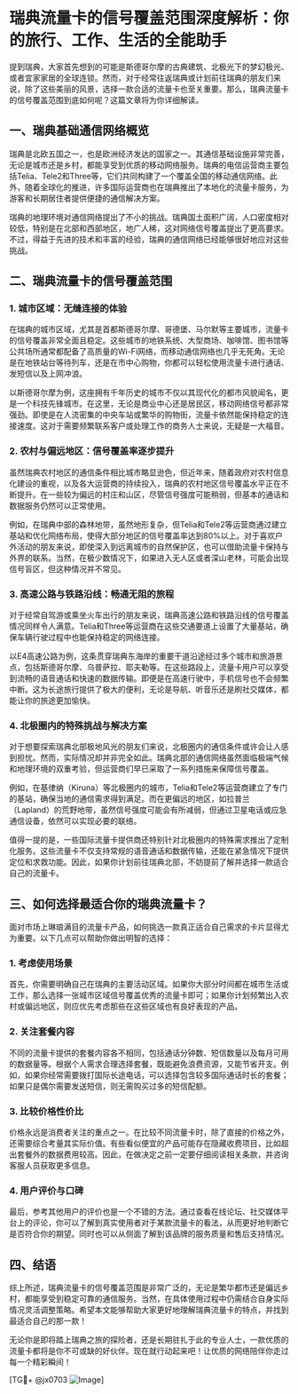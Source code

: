# 瑞典流量卡的信号覆盖范围深度解析：你的旅行、工作、生活的全能助手

提到瑞典，大家首先想到的可能是斯德哥尔摩的古典建筑、北极光下的梦幻极光、或者宜家家居的全球连锁。然而，对于经常往返瑞典或计划前往瑞典的朋友们来说，除了这些美丽的风景，选择一款合适的流量卡也至关重要。那么，瑞典流量卡的信号覆盖范围到底如何呢？这篇文章将为你详细解读。

## 一、瑞典基础通信网络概览

瑞典是北欧五国之一，也是欧洲经济发达的国家之一。其通信基础设施非常完善，无论是城市还是乡村，都能享受到优质的移动网络服务。瑞典的电信运营商主要包括Telia、Tele2和Three等，它们共同构建了一个覆盖全国的移动通信网络。此外，随着全球化的推进，许多国际运营商也在瑞典推出了本地化的流量卡服务，为游客和长期居住者提供便捷的通信解决方案。

瑞典的地理环境对通信网络提出了不小的挑战。瑞典国土面积广阔，人口密度相对较低，特别是在北部和西部地区，地广人稀，这对网络信号覆盖提出了更高要求。不过，得益于先进的技术和丰富的经验，瑞典的通信网络已经能够很好地应对这些挑战。

## 二、瑞典流量卡的信号覆盖范围

### 1. 城市区域：无缝连接的体验

在瑞典的城市区域，尤其是首都斯德哥尔摩、哥德堡、马尔默等主要城市，流量卡的信号覆盖非常全面且稳定。这些城市的地铁系统、大型商场、咖啡馆、图书馆等公共场所通常都配备了高质量的Wi-Fi网络，而移动通信网络也几乎无死角。无论是在地铁站台等待列车，还是在市中心购物，你都可以轻松使用流量卡进行通话、发短信以及上网冲浪。

以斯德哥尔摩为例，这座拥有千年历史的城市不仅以其现代化的都市风貌闻名，更是一个科技先锋城市。在这里，无论是商业中心还是居民区，移动网络信号都非常强劲。即使是在人流密集的中央车站或繁华的购物街，流量卡依然能保持稳定的连接速度。这对于需要频繁联系客户或处理工作的商务人士来说，无疑是一大福音。

### 2. 农村与偏远地区：信号覆盖率逐步提升

虽然瑞典农村地区的通信条件相比城市略显逊色，但近年来，随着政府对农村信息化建设的重视，以及各大运营商的持续投入，瑞典的农村地区信号覆盖水平正在不断提升。在一些较为偏远的村庄和山区，尽管信号强度可能稍弱，但基本的通话和数据服务仍然可以正常使用。

例如，在瑞典中部的森林地带，虽然地形复杂，但Telia和Tele2等运营商通过建立基站和优化网络布局，使得大部分地区的信号覆盖率达到80%以上。对于喜欢户外活动的朋友来说，即使深入到远离城市的自然保护区，也可以借助流量卡保持与外界的联系。当然，在极少数情况下，如果进入无人区或者深山老林，可能会出现信号盲区，但这种情况并不常见。

### 3. 高速公路与铁路沿线：畅通无阻的旅程

对于经常自驾游或乘坐火车出行的朋友来说，瑞典高速公路和铁路沿线的信号覆盖情况同样令人满意。Telia和Three等运营商在这些交通要道上设置了大量基站，确保车辆行驶过程中也能保持稳定的网络连接。

以E4高速公路为例，这条贯穿瑞典东海岸的重要干道沿途经过多个城市和旅游景点，包括斯德哥尔摩、乌普萨拉、耶夫勒等。在这些路段上，流量卡用户可以享受到流畅的语音通话和快速的数据传输。即便是在高速行驶中，手机信号也不会频繁中断。这为长途旅行提供了极大的便利，无论是导航、听音乐还是刷社交媒体，都能让你的旅途更加愉快。

### 4. 北极圈内的特殊挑战与解决方案

对于想要探索瑞典北部极地风光的朋友们来说，北极圈内的通信条件或许会让人感到担忧。然而，实际情况却并非完全如此。瑞典北部的通信网络虽然面临极端气候和地理环境的双重考验，但运营商们早已采取了一系列措施来保障信号覆盖。

例如，在基律纳（Kiruna）等北极圈内的城市，Telia和Tele2等运营商建立了专门的基站，确保当地的通信需求得到满足。而在更偏远的地区，如拉普兰（Lapland）的荒野地带，虽然信号强度可能会有所减弱，但通过卫星电话或应急通信设备，依然可以实现必要的联络。

值得一提的是，一些国际流量卡提供商还特别针对北极圈内的特殊需求推出了定制化服务。这些流量卡不仅支持常规的语音通话和数据传输，还能在紧急情况下提供定位和求救功能。因此，如果你计划前往瑞典北部，不妨提前了解并选择一款适合自己的流量卡。

## 三、如何选择最适合你的瑞典流量卡？

面对市场上琳琅满目的流量卡产品，如何挑选一款真正适合自己需求的卡片显得尤为重要。以下几点可以帮助你做出明智的选择：

### 1. 考虑使用场景

首先，你需要明确自己在瑞典的主要活动区域。如果你大部分时间都在城市生活或工作，那么选择一张城市区域信号覆盖优秀的流量卡即可；如果你计划频繁出入农村或偏远地区，则应优先考虑那些在这些区域也有良好表现的产品。

### 2. 关注套餐内容

不同的流量卡提供的套餐内容各不相同，包括通话分钟数、短信数量以及每月可用的数据量等。根据个人需求合理选择套餐，既能避免浪费资源，又能节省开支。例如，如果你经常需要拨打国际长途电话，可以选择包含较多国际通话时长的套餐；如果只是偶尔需要发送短信，则无需购买过多的短信配额。

### 3. 比较价格性价比

价格永远是消费者关注的重点之一。在比较不同流量卡时，除了直接的价格之外，还需要综合考量其实际价值。有些看似便宜的产品可能存在隐藏收费项目，比如超出套餐外的数据费用较高。因此，在做决定之前一定要仔细阅读相关条款，并咨询客服人员获取更多信息。

### 4. 用户评价与口碑

最后，参考其他用户的评价也是一个不错的方法。通过查看在线论坛、社交媒体平台上的评论，你可以了解到真实使用者对于某款流量卡的看法，从而更好地判断它是否符合你的期望。同时也可以从侧面了解到该品牌的服务质量和售后支持情况。

## 四、结语

综上所述，瑞典流量卡的信号覆盖范围是非常广泛的，无论是繁华都市还是偏远乡村，都能享受到稳定可靠的通信服务。当然，在具体使用过程中仍需结合自身实际情况灵活调整策略。希望本文能够帮助大家更好地理解瑞典流量卡的特点，并找到最适合自己的那一款！

无论你是即将踏上瑞典之旅的探险者，还是长期驻扎于此的专业人士，一款优质的流量卡都将是你不可或缺的好伙伴。现在就行动起来吧！让优质的网络陪伴你走过每一个精彩瞬间！

[TG💪+ @jx0703 ![Image](https://github.com/user-attachments/assets/dbca1d08-cadb-493c-b0ec-ad6f7a83f270)]